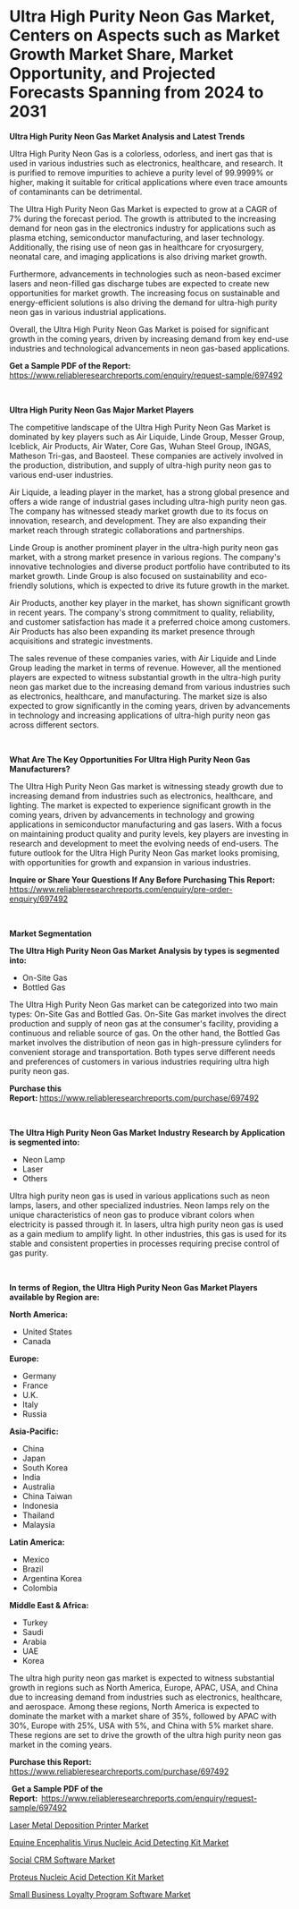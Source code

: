 <p><h1>Ultra High Purity Neon Gas Market, Centers on Aspects such as Market Growth Market Share, Market Opportunity, and Projected Forecasts Spanning from 2024 to 2031</h1></p><p><strong>Ultra High Purity Neon Gas Market Analysis and Latest Trends</strong></p>
<p><p>Ultra High Purity Neon Gas is a colorless, odorless, and inert gas that is used in various industries such as electronics, healthcare, and research. It is purified to remove impurities to achieve a purity level of 99.9999% or higher, making it suitable for critical applications where even trace amounts of contaminants can be detrimental.</p><p>The Ultra High Purity Neon Gas Market is expected to grow at a CAGR of 7% during the forecast period. The growth is attributed to the increasing demand for neon gas in the electronics industry for applications such as plasma etching, semiconductor manufacturing, and laser technology. Additionally, the rising use of neon gas in healthcare for cryosurgery, neonatal care, and imaging applications is also driving market growth.</p><p>Furthermore, advancements in technologies such as neon-based excimer lasers and neon-filled gas discharge tubes are expected to create new opportunities for market growth. The increasing focus on sustainable and energy-efficient solutions is also driving the demand for ultra-high purity neon gas in various industrial applications.</p><p>Overall, the Ultra High Purity Neon Gas Market is poised for significant growth in the coming years, driven by increasing demand from key end-use industries and technological advancements in neon gas-based applications.</p></p>
<p><strong>Get a Sample PDF of the Report:&nbsp;</strong> <a href="https://www.reliableresearchreports.com/enquiry/request-sample/697492">https://www.reliableresearchreports.com/enquiry/request-sample/697492</a></p>
<p>&nbsp;</p>
<p><strong>Ultra High Purity Neon Gas Major Market Players</strong></p>
<p><p>The competitive landscape of the Ultra High Purity Neon Gas Market is dominated by key players such as Air Liquide, Linde Group, Messer Group, Iceblick, Air Products, Air Water, Core Gas, Wuhan Steel Group, INGAS, Matheson Tri-gas, and Baosteel. These companies are actively involved in the production, distribution, and supply of ultra-high purity neon gas to various end-user industries.</p><p>Air Liquide, a leading player in the market, has a strong global presence and offers a wide range of industrial gases including ultra-high purity neon gas. The company has witnessed steady market growth due to its focus on innovation, research, and development. They are also expanding their market reach through strategic collaborations and partnerships.</p><p>Linde Group is another prominent player in the ultra-high purity neon gas market, with a strong market presence in various regions. The company's innovative technologies and diverse product portfolio have contributed to its market growth. Linde Group is also focused on sustainability and eco-friendly solutions, which is expected to drive its future growth in the market.</p><p>Air Products, another key player in the market, has shown significant growth in recent years. The company's strong commitment to quality, reliability, and customer satisfaction has made it a preferred choice among customers. Air Products has also been expanding its market presence through acquisitions and strategic investments.</p><p>The sales revenue of these companies varies, with Air Liquide and Linde Group leading the market in terms of revenue. However, all the mentioned players are expected to witness substantial growth in the ultra-high purity neon gas market due to the increasing demand from various industries such as electronics, healthcare, and manufacturing. The market size is also expected to grow significantly in the coming years, driven by advancements in technology and increasing applications of ultra-high purity neon gas across different sectors.</p></p>
<p>&nbsp;</p>
<p><strong>What Are The Key Opportunities For Ultra High Purity Neon Gas Manufacturers?</strong></p>
<p><p>The Ultra High Purity Neon Gas market is witnessing steady growth due to increasing demand from industries such as electronics, healthcare, and lighting. The market is expected to experience significant growth in the coming years, driven by advancements in technology and growing applications in semiconductor manufacturing and gas lasers. With a focus on maintaining product quality and purity levels, key players are investing in research and development to meet the evolving needs of end-users. The future outlook for the Ultra High Purity Neon Gas market looks promising, with opportunities for growth and expansion in various industries.</p></p>
<p><strong>Inquire or Share Your Questions If Any Before Purchasing This Report:</strong> <a href="https://www.reliableresearchreports.com/enquiry/pre-order-enquiry/697492">https://www.reliableresearchreports.com/enquiry/pre-order-enquiry/697492</a></p>
<p>&nbsp;</p>
<p><strong>Market Segmentation</strong></p>
<p><strong>The Ultra High Purity Neon Gas Market Analysis by types is segmented into:</strong></p>
<p><ul><li>On-Site Gas</li><li>Bottled Gas</li></ul></p>
<p><p>The Ultra High Purity Neon Gas market can be categorized into two main types: On-Site Gas and Bottled Gas. On-Site Gas market involves the direct production and supply of neon gas at the consumer's facility, providing a continuous and reliable source of gas. On the other hand, the Bottled Gas market involves the distribution of neon gas in high-pressure cylinders for convenient storage and transportation. Both types serve different needs and preferences of customers in various industries requiring ultra high purity neon gas.</p></p>
<p><strong>Purchase this Report:&nbsp;</strong><a href="https://www.reliableresearchreports.com/purchase/697492">https://www.reliableresearchreports.com/purchase/697492</a></p>
<p>&nbsp;</p>
<p><strong>The Ultra High Purity Neon Gas Market Industry Research by Application is segmented into:</strong></p>
<p><ul><li>Neon Lamp</li><li>Laser</li><li>Others</li></ul></p>
<p><p>Ultra high purity neon gas is used in various applications such as neon lamps, lasers, and other specialized industries. Neon lamps rely on the unique characteristics of neon gas to produce vibrant colors when electricity is passed through it. In lasers, ultra high purity neon gas is used as a gain medium to amplify light. In other industries, this gas is used for its stable and consistent properties in processes requiring precise control of gas purity.</p></p>
<p>&nbsp;</p>
<p><strong>In terms of Region, the Ultra High Purity Neon Gas Market Players available by Region are:</strong></p>
<p>
    <p> <strong> North America: </strong>
        <ul>
            <li>United States</li>
            <li>Canada</li>
        </ul>
        </p> 
    <p> <strong> Europe: </strong>
        <ul>
            <li>Germany</li>
            <li>France</li>
            <li>U.K.</li>
            <li>Italy</li>
            <li>Russia</li>
        </ul>
        </p> 
    <p> <strong> Asia-Pacific: </strong>
        <ul>
            <li>China</li>
            <li>Japan</li>
            <li>South Korea</li>
            <li>India</li>
            <li>Australia</li>
            <li>China Taiwan</li>
            <li>Indonesia</li>
            <li>Thailand</li>
            <li>Malaysia</li>
        </ul>
        </p> 
    <p> <strong> Latin America: </strong>
        <ul>
            <li>Mexico</li>
            <li>Brazil</li>
            <li>Argentina Korea</li>
            <li>Colombia</li>
        </ul>
        </p> 
    <p> <strong> Middle East & Africa: </strong>
        <ul>
            <li>Turkey</li>
            <li>Saudi</li>
            <li>Arabia</li>
            <li>UAE</li>
            <li>Korea</li>
        </ul>
    </p>
    </p>
<p><p>The ultra high purity neon gas market is expected to witness substantial growth in regions such as North America, Europe, APAC, USA, and China due to increasing demand from industries such as electronics, healthcare, and aerospace. Among these regions, North America is expected to dominate the market with a market share of 35%, followed by APAC with 30%, Europe with 25%, USA with 5%, and China with 5% market share. These regions are set to drive the growth of the ultra high purity neon gas market in the coming years.</p></p>
<p><strong>Purchase this Report: </strong><a href="https://www.reliableresearchreports.com/purchase/697492">https://www.reliableresearchreports.com/purchase/697492</a></p>
<p>&nbsp;<strong>Get a Sample PDF of the Report:&nbsp;&nbsp;</strong><a href="https://www.reliableresearchreports.com/enquiry/request-sample/697492">https://www.reliableresearchreports.com/enquiry/request-sample/697492</a></p>
<p><strong></strong></p>
<p><p><a href="https://github.com/fiixsa/Market-Research-Report-List-1/blob/main/laser-metal-deposition-printer-market.md">Laser Metal Deposition Printer Market</a></p><p><a href="https://issuu.com/reportprime-2/docs/equine-encephalitis-virus-nucleic-acid-detecting-k">Equine Encephalitis Virus Nucleic Acid Detecting Kit Market</a></p><p><a href="https://medium.com/@gabriellemcgrath66/social-crm-software-market-competitive-analysis-market-trends-and-forecast-to-2031-891ba77079f0">Social CRM Software Market</a></p><p><a href="https://issuu.com/reportprime-2/docs/proteus-nucleic-acid-detection-kit-market-size-203">Proteus Nucleic Acid Detection Kit Market</a></p><p><a href="https://medium.com/@gabriellemcgrath66/small-business-loyalty-program-software-market-analysis-and-sze-forecasted-for-period-from-2024-to-c732b92920c9">Small Business Loyalty Program Software Market</a></p></p>